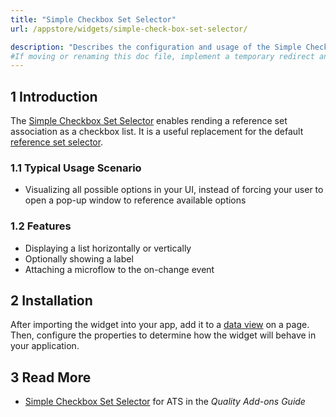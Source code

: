 ```yaml
---
title: "Simple Checkbox Set Selector"
url: /appstore/widgets/simple-check-box-set-selector/

description: "Describes the configuration and usage of the Simple Checkbox Set Selector widget, which is available in the Mendix Marketplace."
#If moving or renaming this doc file, implement a temporary redirect and let the respective team know they should update the URL in the product. See Mapping to Products for more details.
---
```


## 1 Introduction

The [Simple Checkbox Set Selector](https://marketplace.mendix.com/link/component/2349/) enables rending a reference set association as a checkbox list. It is a useful replacement for the default [reference set selector](/refguide/reference-set-selector/).

### 1.1 Typical Usage Scenario

* Visualizing all possible options in your UI, instead of forcing your user to open a pop-up window to reference available options

### 1.2 Features

* Displaying a list horizontally or vertically
* Optionally showing a label
* Attaching a microflow to the on-change event

## 2 Installation

After importing the widget into your app, add it to a [data view](/refguide/data-view/) on a page. Then, configure the properties to determine how the widget will behave in your application.

## 3 Read More

* [Simple Checkbox Set Selector](/appstore/partner-solutions/ats/rg-one-simple-checkbox-set-selector/) for ATS in the *Quality Add-ons Guide*
